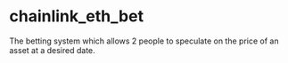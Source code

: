 # chainlink_eth_bet
 The betting system which allows 2 people to speculate on the price of an asset at a desired date.
